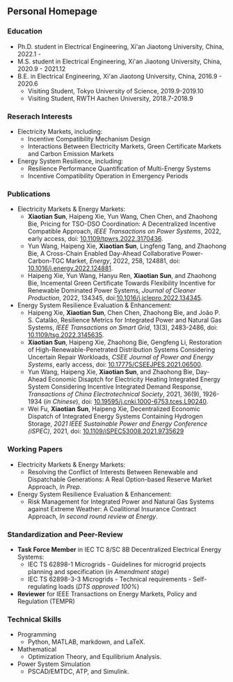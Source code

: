 ## Personal Homepage

### Education
* Ph.D. student in Electrical Engineering, Xi'an Jiaotong University, China, 2022.1 - 
* M.S. student in Electrical Engineering, Xi'an Jiaotong University, China, 2020.9 - 2021.12
* B.E. in Electrical Engineering, Xi'an Jiaotong University, China, 2016.9 - 2020.6
  * Visiting Student, Tokyo University of Science, 2019.9-2019.10
  * Visiting Student, RWTH Aachen University, 2018.7-2018.9

### Reserach Interests
* Electricity Markets, including:
  * Incentive Compatibility Mechanism Design
  * Interactions Between Electricity Markets, Green Certificate Markets and Carbon Emission Markets
* Energy System Resilience, including:
  * Resilience Performance Quantification of Multi-Energy Systems
  * Incentive Compatibility Operation in Emergency Periods

### Publications
* Electricity Markets & Energy Markets:
   * **Xiaotian Sun**, Haipeng Xie, Yun Wang, Chen Chen, and Zhaohong Bie, Pricing for TSO-DSO Coordination: A Decentralized Incentive Compatible Approach, _IEEE Transactions on Power Systems_, 2022, early access, doi: [10.1109/tpwrs.2022.3170436](https://ieeexplore.ieee.org/document/9763307).
   * Yun Wang, Haipeng Xie, **Xiaotian Sun**, Lingfeng Tang, and Zhaohong Bie, A Cross-Chain Enabled Day-Ahead Collaborative Power-Carbon-TGC Market, _Energy_, 2022, 258, 124881, doi: [10.1016/j.energy.2022.124881](https://www.sciencedirect.com/science/article/pii/S0360544222017844).
   * Haipeng Xie, Yun Wang, Hanyu Ren, **Xiaotian Sun**, and Zhaohong Bie, Incemental Green Certificate Towards Flexibility Incentive for Renewable Dominated Power Systems, _Journal of Cleaner Production_, 2022, 134345, doi:[10.1016/j.jclepro.2022.134345](https://doi.org/10.1016/j.jclepro.2022.134345).
 * Energy System Resilience Evaluation & Enhancement:
   * Haipeng Xie, **Xiaotian Sun**, Chen Chen, Zhaohong Bie, and João P. S. Catalão, Resilience Metrics for Integrated Power and Natural Gas Systems, _IEEE Transactions on Smart Grid_, 13(3), 2483-2486, doi: [10.1109/tsg.2022.3145635](https://ieeexplore.ieee.org/document/9690611).
   * **Xiaotian Sun**, Haipeng Xie, Zhaohong Bie, Gengfeng Li, Restoration of High-Renewable-Penetrated Distribution Systems Considering Uncertain Repair Workloads, _CSEE Journal of Power and Energy Systems_, early access, doi: [10.17775/CSEEJPES.2021.06500](https://ieeexplore.ieee.org/document/9862576/).
   * Yun Wang, Haipeng Xie, **Xiaotian Sun**, and Zhaohong Bie, Day-Ahead Economic Disaptch for Electricity Heating Integrated Energy System Considering Incentive Integrated Demand Response, _Transactions of China Electrotechnical Society_, 2021, 36(9), 1926-1934 (_in Chinese_), doi: [10.19595/j.cnki.1000-6753.tces.L90240](http://dgjsxb.ces-transaction.com/EN/10.19595/j.cnki.1000-6753.tces.L90240).
   * Wei Fu, **Xiaotian Sun**, Haipeng Xie, Decentralized Economic Dispatch of Integrated Energy Systems Containing Hydrogen Storage, _2021 IEEE Sustainable Power and Energy Conference (iSPEC)_, 2021, doi: [10.1109/iSPEC53008.2021.9735629](https://ieeexplore.ieee.org/document/9735629)

### Working Papers
* Electricity Markets & Energy Markets: 
  * Resolving the Conflict of Interests Between Renewable and Dispatchable Generations: A Real Option-based Reserve Market Approach, _In Prep._
* Energy System Resilience Evaluation & Enhancement:
  * Risk Management for Integrated Power and Natural Gas Systems against Extreme Weather: A Coalitional Insurance Contract Approach, _In second round review at Energy_.

### Standardization and Peer-Review 
* **Task Force Member** in IEC TC 8/SC 8B Decentralized Electrical Energy Systems:
  * IEC TS 62898-1 Microgrids - Guidelines for microgrid projects planning and specification (_in Amendment stage_)
  * IEC TS 62898-3-3 Microgrids - Technical requirements - Self-regulating loads (_DTS approved 100%_)
* **Reviewer** for IEEE Transactions on Energy Markets, Policy and Regulation (TEMPR)

### Technical Skills
* Programming
  * Python, MATLAB, markdown, and LaTeX.
* Mathematical
  * Optimization Theory, and Equilibrium Analysis.
* Power System Simulation
  * PSCAD/EMTDC, ATP, and Simulink.
